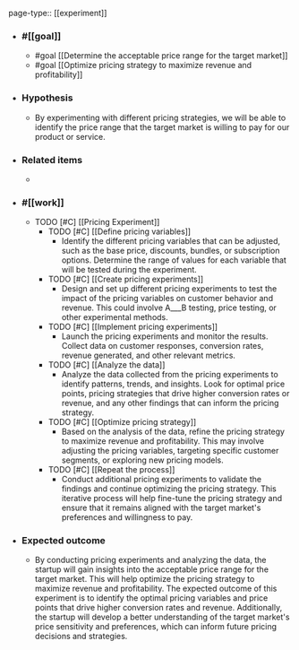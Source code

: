 page-type:: [[experiment]]



  - ### #[[goal]]
    - #goal [[Determine the acceptable price range for the target market]]
    - #goal [[Optimize pricing strategy to maximize revenue and profitability]]
  - ### Hypothesis
    - By experimenting with different pricing strategies, we will be able to identify the price range that the target market is willing to pay for our product or service.
  - ### Related items
    - 
  - ### #[[work]]
    - TODO [#C] [[Pricing Experiment]]
      - TODO [#C] [[Define pricing variables]]
        - Identify the different pricing variables that can be adjusted, such as the base price, discounts, bundles, or subscription options. Determine the range of values for each variable that will be tested during the experiment.
      - TODO [#C] [[Create pricing experiments]]
        - Design and set up different pricing experiments to test the impact of the pricing variables on customer behavior and revenue. This could involve A___B testing, price testing, or other experimental methods.
      - TODO [#C] [[Implement pricing experiments]]
        - Launch the pricing experiments and monitor the results. Collect data on customer responses, conversion rates, revenue generated, and other relevant metrics.
      - TODO [#C] [[Analyze the data]]
        - Analyze the data collected from the pricing experiments to identify patterns, trends, and insights. Look for optimal price points, pricing strategies that drive higher conversion rates or revenue, and any other findings that can inform the pricing strategy.
      - TODO [#C] [[Optimize pricing strategy]]
        - Based on the analysis of the data, refine the pricing strategy to maximize revenue and profitability. This may involve adjusting the pricing variables, targeting specific customer segments, or exploring new pricing models.
      - TODO [#C] [[Repeat the process]]
        - Conduct additional pricing experiments to validate the findings and continue optimizing the pricing strategy. This iterative process will help fine-tune the pricing strategy and ensure that it remains aligned with the target market's preferences and willingness to pay.
  - ### Expected outcome
    - By conducting pricing experiments and analyzing the data, the startup will gain insights into the acceptable price range for the target market. This will help optimize the pricing strategy to maximize revenue and profitability. The expected outcome of this experiment is to identify the optimal pricing variables and price points that drive higher conversion rates and revenue. Additionally, the startup will develop a better understanding of the target market's price sensitivity and preferences, which can inform future pricing decisions and strategies.











